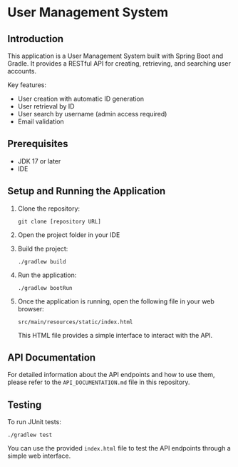 # User Management System

## Introduction

This application is a User Management System built with Spring Boot and Gradle. It provides a RESTful API for creating, retrieving, and searching user accounts.

Key features:
- User creation with automatic ID generation
- User retrieval by ID
- User search by username (admin access required)
- Email validation

## Prerequisites

- JDK 17 or later
- IDE

## Setup and Running the Application

1. Clone the repository:
   ```
   git clone [repository URL]
   ```

2. Open the project folder in your IDE

3. Build the project:
   ```
   ./gradlew build
   ```

4. Run the application:
   ```
   ./gradlew bootRun
   ```

5. Once the application is running, open the following file in your web browser:
   ```
   src/main/resources/static/index.html
   ```
   This HTML file provides a simple interface to interact with the API.

## API Documentation

For detailed information about the API endpoints and how to use them, please refer to the `API_DOCUMENTATION.md` file in this repository.

## Testing

To run JUnit tests:
```
./gradlew test
```

You can use the provided `index.html` file to test the API endpoints through a simple web interface.
